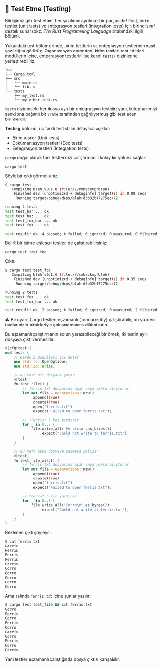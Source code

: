 ## 🧪 Test Etme (Testing)

Bildiğimiz gibi test etme, her yazılımın ayrılmaz bir parçasıdır! Rust, birim testler (unit tests) ve entegrasyon testleri (integration tests) için birinci sınıf destek sunar (bkz. *The Rust Programming Language* kitabındaki ilgili bölüm).

Yukarıdaki test bölümlerinde, birim testlerin ve entegrasyon testlerinin nasıl yazıldığını görürüz. Organizasyon açısından, birim testleri test ettikleri modüllerin içine, entegrasyon testlerini ise kendi `tests/` dizinlerine yerleştirebiliriz:

```
foo
├── Cargo.toml
├── src
│   └── main.rs
│   └── lib.rs
└── tests
    ├── my_test.rs
    └── my_other_test.rs
```

`tests` dizinindeki her dosya ayrı bir entegrasyon testidir; yani, kütüphanenizi sanki ona bağımlı bir `crate` tarafından çağrılıyormuş gibi test eden birimlerdir.

**Testing** bölümü, üç farklı test stilini detaylıca açıklar:

* Birim testler (Unit tests)
* Dokümantasyon testleri (Doc tests)
* Entegrasyon testleri (Integration tests)

`cargo` doğal olarak tüm testlerinizi çalıştırmanın kolay bir yolunu sağlar:

```bash
cargo test
```

Şöyle bir çıktı görmelisiniz:

```bash
$ cargo test
   Compiling blah v0.1.0 (file:///nobackup/blah)
    Finished dev [unoptimized + debuginfo] target(s) in 0.89 secs
     Running target/debug/deps/blah-d3b32b97275ec472

running 4 tests
test test_bar ... ok
test test_baz ... ok
test test_foo_bar ... ok
test test_foo ... ok

test result: ok. 4 passed; 0 failed; 0 ignored; 0 measured; 0 filtered out
```

Belirli bir isimle eşleşen testleri de çalıştırabilirsiniz:

```bash
cargo test test_foo
```

Çıktı:

```bash
$ cargo test test_foo
   Compiling blah v0.1.0 (file:///nobackup/blah)
    Finished dev [unoptimized + debuginfo] target(s) in 0.35 secs
     Running target/debug/deps/blah-d3b32b97275ec472

running 2 tests
test test_foo ... ok
test test_foo_bar ... ok

test result: ok. 2 passed; 0 failed; 0 ignored; 0 measured; 2 filtered out
```

⚠️ Bir uyarı: Cargo testleri eşzamanlı (concurrently) çalıştırabilir, bu yüzden testlerinizin birbirleriyle çakışmamasına dikkat edin.

Bu eşzamanlı çalıştırmanın sorun yaratabileceği bir örnek, iki testin aynı dosyaya çıktı vermesidir:

```rust
#[cfg(test)]
mod tests {
    // Gerekli modülleri içe aktar
    use std::fs::OpenOptions;
    use std::io::Write;

    // Bu test bir dosyaya yazar
    #[test]
    fn test_file() {
        // ferris.txt dosyasını açar veya yoksa oluşturur.
        let mut file = OpenOptions::new()
            .append(true)
            .create(true)
            .open("ferris.txt")
            .expect("Failed to open ferris.txt");

        // "Ferris" 5 kez yazdırır.
        for _ in 0..5 {
            file.write_all("Ferris\n".as_bytes())
                .expect("Could not write to ferris.txt");
        }
    }

    // Bu test aynı dosyaya yazmaya çalışır
    #[test]
    fn test_file_also() {
        // ferris.txt dosyasını açar veya yoksa oluşturur.
        let mut file = OpenOptions::new()
            .append(true)
            .create(true)
            .open("ferris.txt")
            .expect("Failed to open ferris.txt");

        // "Corro" 5 kez yazdırır.
        for _ in 0..5 {
            file.write_all("Corro\n".as_bytes())
                .expect("Could not write to ferris.txt");
        }
    }
}
```

Beklenen çıktı şöyleydi:

```bash
$ cat ferris.txt
Ferris
Ferris
Ferris
Ferris
Ferris
Corro
Corro
Corro
Corro
Corro
```

Ama aslında `ferris.txt` içine şunlar yazılır:

```bash
$ cargo test test_file && cat ferris.txt
Corro
Ferris
Corro
Ferris
Corro
Ferris
Corro
Ferris
Corro
Ferris
```

Yani testler eşzamanlı çalıştığında dosya çıktısı karışabilir.
